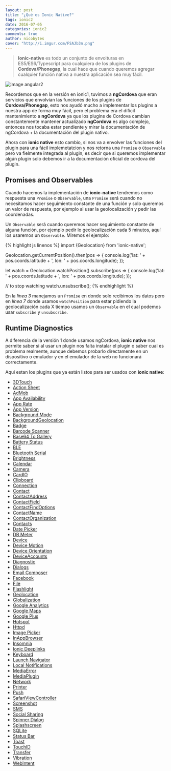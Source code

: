 ```yaml
---
layout: post
title: "¿Qué es Ionic Native?"
tags: ionic2  
date: 2016-07-05
categories: ionic2
comments: true
author: nicobytes
cover: "http://i.imgur.com/FSAJb3n.png"
---
```


> **Ionic-native** es todo un conjunto de envolturas en ES5/ES6/Typescript para cualquiera de los plugins de **Cordova/Phonegap**, la cual hace que cuando queremos agregar cualquier función nativa a nuestra aplicación sea muy fácil.

<img src="http://i.imgur.com/FSAJb3n.png" class="img-responsive" alt="image angular2"/>

Recordemos que en la versión en ionic1, tuvimos a **ngCordova** que eran servicios que envolvían las funciones de los plugins de **Cordova/Phonegap**, esto nos ayudó mucho a implementar los plugins a nuestra app de forma muy fácil, pero el problema era el difícil mantenimiento a **ngCordova** ya que los plugins de Cordova cambian constantemente mantener actualizado **ngCordova** es algo complejo, entonces nos tocaba estar pendiente y mirar la documentación de ngCordova + la documentación del plugin nativo.

Ahora con **ionic native** esto cambio, si nos va a envolver las funciones del plugin para una fácil implemetatcion y nos retorna una `Promise` o `Observable` pero va fielmente integrada al plugin, es decir que si queremos implementar algún plugin solo debemos ir a la documentación oficial de cordova del plugin.

## Promises and Observables

Cuando hacemos la implementación de **ionic-native** tendremos como respuesta una  `Promise` o `Observable`, una `Promise` será cuando no necesitamos hacer seguimiento constante de una función y solo queremos un valor de respuesta, por ejemplo al usar la geolocalización y pedir las coordenadas.

Un `Observable` será cuando queremos hacer seguimiento constante de alguna función, por ejemplo pedir lo geolocalización cada 5 minutos, aquí los usaremos un `Observable`. Miremos el ejemplo:

{% highlight js linenos %}
import {Geolocation} from 'ionic-native';

Geolocation.getCurrentPosition().then(pos => {
  console.log('lat: ' + pos.coords.latitude + ', lon: ' + pos.coords.longitude);
});

let watch = Geolocation.watchPosition().subscribe(pos => {
  console.log('lat: ' + pos.coords.latitude + ', lon: ' + pos.coords.longitude);
});

// to stop watching
watch.unsubscribe();
{% endhighlight %}

En la *línea 3* manejamos un `Promise` en donde solo recibimos los datos pero en *línea 7* donde usamos `watchPosition` para estar pidiendo la geolocalización cada X tiempo usamos un `Observable` en el cual podemos usar `subscribe` y `unsubscribe`.
## Runtime Diagnostics

A diferencia de la versión 1 donde usamos ngCordova, **ionic native** nos permite saber si al usar un plugin nos falta instalar el plugin o saber cual es problema realmente, aunque debemos probarlo directamente en un dispositivo o emulador y en el emulador de la web no funcionará correctamente.

Aqui estan los plugins que ya están listos para ser usados con **ionic native**:
<ul>
  
<li class="capitalize ">
  <a href="http://ionicframework.com/docs/v2/native/3dtouch" target="_blank">3DTouch</a>
</li>
<li class="capitalize ">
  <a href="http://ionicframework.com/docs/v2/native/action-sheet" target="_blank">Action Sheet</a>
</li>
<li class="capitalize ">
  <a href="http://ionicframework.com/docs/v2/native/admob" target="_blank">AdMob</a>
</li>
<li class="capitalize ">
  <a href="http://ionicframework.com/docs/v2/native/app-availability" target="_blank">App Availability</a>
</li>
<li class="capitalize ">
  <a href="http://ionicframework.com/docs/v2/native/app-rate" target="_blank">App Rate</a>
</li>
<li class="capitalize ">
  <a href="http://ionicframework.com/docs/v2/native/app-version" target="_blank">App Version</a>
</li>
<li class="capitalize ">
  <a href="http://ionicframework.com/docs/v2/native/background-mode" target="_blank">Background Mode</a>
</li>
<li class="capitalize ">
  <a href="http://ionicframework.com/docs/v2/native/backgroundgeolocation" target="_blank">BackgroundGeolocation</a>
</li>
<li class="capitalize ">
  <a href="http://ionicframework.com/docs/v2/native/badge" target="_blank">Badge</a>
</li>
<li class="capitalize ">
  <a href="http://ionicframework.com/docs/v2/native/barcode-scanner" target="_blank">Barcode Scanner</a>
</li>
<li class="capitalize ">
  <a href="http://ionicframework.com/docs/v2/native/base64-to gallery" target="_blank">Base64 To Gallery</a>
</li>
<li class="capitalize ">
  <a href="http://ionicframework.com/docs/v2/native/battery-status" target="_blank">Battery Status</a>
</li>
<li class="capitalize ">
  <a href="http://ionicframework.com/docs/v2/native/ble" target="_blank">BLE</a>
</li>
<li class="capitalize ">
  <a href="http://ionicframework.com/docs/v2/native/bluetooth-serial" target="_blank">Bluetooth Serial</a>
</li>
<li class="capitalize ">
  <a href="http://ionicframework.com/docs/v2/native/brightness" target="_blank">Brightness</a>
</li>
<li class="capitalize ">
  <a href="http://ionicframework.com/docs/v2/native/calendar" target="_blank">Calendar</a>
</li>
<li class="capitalize ">
  <a href="http://ionicframework.com/docs/v2/native/camera" target="_blank">Camera</a>
</li>
<li class="capitalize ">
  <a href="http://ionicframework.com/docs/v2/native/cardio" target="_blank">CardIO</a>
</li>
<li class="capitalize ">
  <a href="http://ionicframework.com/docs/v2/native/clipboard" target="_blank">Clipboard</a>
</li>
<li class="capitalize ">
  <a href="http://ionicframework.com/docs/v2/native/connection" target="_blank">Connection</a>
</li>
<li class="capitalize ">
  <a href="http://ionicframework.com/docs/v2/native/contact" target="_blank">Contact</a>
</li>
<li class="capitalize ">
  <a href="http://ionicframework.com/docs/v2/native/contactaddress" target="_blank">ContactAddress</a>
</li>
<li class="capitalize ">
  <a href="http://ionicframework.com/docs/v2/native/contactfield" target="_blank">ContactField</a>
</li>
<li class="capitalize ">
  <a href="http://ionicframework.com/docs/v2/native/contactfindoptions" target="_blank">ContactFindOptions</a>
</li>
<li class="capitalize ">
  <a href="http://ionicframework.com/docs/v2/native/contactname" target="_blank">ContactName</a>
</li>
<li class="capitalize ">
  <a href="http://ionicframework.com/docs/v2/native/contactorganization" target="_blank">ContactOrganization</a>
</li>
<li class="capitalize ">
  <a href="http://ionicframework.com/docs/v2/native/contacts" target="_blank">Contacts</a>
</li>
<li class="capitalize ">
  <a href="http://ionicframework.com/docs/v2/native/date-picker" target="_blank">Date Picker</a>
</li>
<li class="capitalize ">
  <a href="http://ionicframework.com/docs/v2/native/db-meter" target="_blank">DB Meter</a>
</li>
<li class="capitalize ">
  <a href="http://ionicframework.com/docs/v2/native/device" target="_blank">Device</a>
</li>
<li class="capitalize ">
  <a href="http://ionicframework.com/docs/v2/native/device-motion" target="_blank">Device Motion</a>
</li>
<li class="capitalize ">
  <a href="http://ionicframework.com/docs/v2/native/device-orientation" target="_blank">Device Orientation</a>
</li>
<li class="capitalize ">
  <a href="http://ionicframework.com/docs/v2/native/deviceaccounts" target="_blank">DeviceAccounts</a>
</li>
<li class="capitalize ">
  <a href="http://ionicframework.com/docs/v2/native/diagnostic" target="_blank">Diagnostic</a>
</li>
<li class="capitalize ">
  <a href="http://ionicframework.com/docs/v2/native/dialogs" target="_blank">Dialogs</a>
</li>
<li class="capitalize ">
  <a href="http://ionicframework.com/docs/v2/native/email-composer" target="_blank">Email Composer</a>
</li>
<li class="capitalize ">
  <a href="http://ionicframework.com/docs/v2/native/facebook" target="_blank">Facebook</a>
</li>
<li class="capitalize ">
  <a href="http://ionicframework.com/docs/v2/native/file" target="_blank">File</a>
</li>
<li class="capitalize ">
  <a href="http://ionicframework.com/docs/v2/native/flashlight" target="_blank">Flashlight</a>
</li>
<li class="capitalize ">
  <a href="http://ionicframework.com/docs/v2/native/geolocation" target="_blank">Geolocation</a>
</li>
<li class="capitalize ">
  <a href="http://ionicframework.com/docs/v2/native/globalization" target="_blank">Globalization</a>
</li>
<li class="capitalize ">
  <a href="http://ionicframework.com/docs/v2/native/google-analytics" target="_blank">Google Analytics</a>
</li>
<li class="capitalize ">
  <a href="http://ionicframework.com/docs/v2/native/google-maps" target="_blank">Google Maps</a>
</li>
<li class="capitalize ">
  <a href="http://ionicframework.com/docs/v2/native/google-plus" target="_blank">Google Plus</a>
</li>
<li class="capitalize ">
  <a href="http://ionicframework.com/docs/v2/native/hotspot" target="_blank">Hotspot</a>
</li>
<li class="capitalize ">
  <a href="http://ionicframework.com/docs/v2/native/httpd" target="_blank">Httpd</a>
</li>
<li class="capitalize ">
  <a href="http://ionicframework.com/docs/v2/native/image-picker" target="_blank">Image Picker</a>
</li>
<li class="capitalize ">
  <a href="http://ionicframework.com/docs/v2/native/inappbrowser" target="_blank">InAppBrowser</a>
</li>
<li class="capitalize ">
  <a href="http://ionicframework.com/docs/v2/native/insomnia" target="_blank">Insomnia</a>
</li>
<li class="capitalize ">
  <a href="http://ionicframework.com/docs/v2/native/ionic-deeplinks" target="_blank">Ionic Deeplinks</a>
</li>
<li class="capitalize ">
  <a href="http://ionicframework.com/docs/v2/native/keyboard" target="_blank">Keyboard</a>
</li>
<li class="capitalize ">
  <a href="http://ionicframework.com/docs/v2/native/launch-navigator" target="_blank">Launch Navigator</a>
</li>
<li class="capitalize ">
  <a href="http://ionicframework.com/docs/v2/native/local-notifications" target="_blank">Local Notifications</a>
</li>
<li class="capitalize ">
  <a href="http://ionicframework.com/docs/v2/native/mediaerror" target="_blank">MediaError</a>
</li>
<li class="capitalize ">
  <a href="http://ionicframework.com/docs/v2/native/mediaplugin" target="_blank">MediaPlugin</a>
</li>
<li class="capitalize ">
  <a href="http://ionicframework.com/docs/v2/native/network" target="_blank">Network</a>
</li>
<li class="capitalize ">
  <a href="http://ionicframework.com/docs/v2/native/printer" target="_blank">Printer</a>
</li>
<li class="capitalize ">
  <a href="http://ionicframework.com/docs/v2/native/push" target="_blank">Push</a>
</li>
<li class="capitalize ">
  <a href="http://ionicframework.com/docs/v2/native/safariviewcontroller" target="_blank">SafariViewController</a>
</li>
<li class="capitalize ">
  <a href="http://ionicframework.com/docs/v2/native/screenshot" target="_blank">Screenshot</a>
</li>
<li class="capitalize ">
  <a href="http://ionicframework.com/docs/v2/native/sms" target="_blank">SMS</a>
</li>
<li class="capitalize ">
  <a href="http://ionicframework.com/docs/v2/native/social-sharing" target="_blank">Social Sharing</a>
</li>
<li class="capitalize ">
  <a href="http://ionicframework.com/docs/v2/native/spinner-dialog" target="_blank">Spinner Dialog</a>
</li>
<li class="capitalize ">
  <a href="http://ionicframework.com/docs/v2/native/splashscreen" target="_blank">Splashscreen</a>
</li>
<li class="capitalize ">
  <a href="http://ionicframework.com/docs/v2/native/sqlite" target="_blank">SQLite</a>
</li>
<li class="capitalize ">
  <a href="http://ionicframework.com/docs/v2/native/status-bar" target="_blank">Status Bar</a>
</li>
<li class="capitalize ">
  <a href="http://ionicframework.com/docs/v2/native/toast" target="_blank">Toast</a>
</li>
<li class="capitalize ">
  <a href="http://ionicframework.com/docs/v2/native/touchid" target="_blank">TouchID</a>
</li>
<li class="capitalize ">
  <a href="http://ionicframework.com/docs/v2/native/transfer" target="_blank">Transfer</a>
</li>
<li class="capitalize ">
  <a href="http://ionicframework.com/docs/v2/native/vibration" target="_blank">Vibration</a>
</li>
<li class="capitalize ">
  <a href="http://ionicframework.com/docs/v2/native/webintent" target="_blank">WebIntent</a>
</li>

</ul>